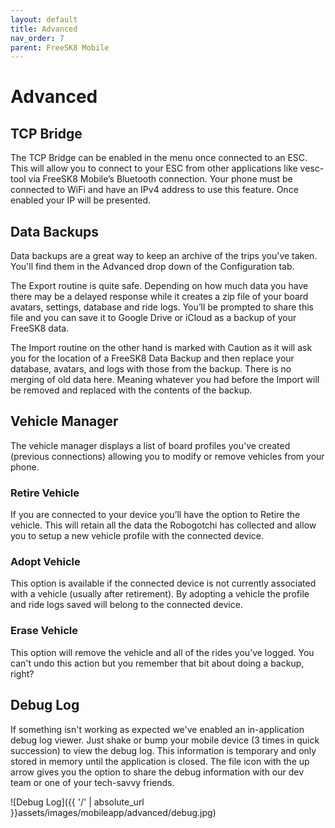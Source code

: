 ```yaml
---
layout: default
title: Advanced
nav_order: 7
parent: FreeSK8 Mobile
---
```


# Advanced

## TCP Bridge

The TCP Bridge can be enabled in the menu once connected to an ESC. This will allow you to connect to your ESC from other applications like vesc-tool via FreeSK8 Mobile’s Bluetooth connection. Your phone must be connected to WiFi and have an IPv4 address to use this feature. Once enabled your IP will be presented.

## Data Backups

Data backups are a great way to keep an archive of the trips you've taken. You'll find them in the Advanced drop down of the Configuration tab.

The Export routine is quite safe. Depending on how much data you have there may be a delayed response while it creates a zip file of your board avatars, settings, database and ride logs. You’ll be prompted to share this file and you can save it to Google Drive or iCloud as a backup of your FreeSK8 data.

The Import routine on the other hand is marked with Caution as it will ask you for the location of a FreeSK8 Data Backup and then replace your database, avatars, and logs with those from the backup. There is no merging of old data here. Meaning whatever you had before the Import will be removed and replaced with the contents of the backup.

## Vehicle Manager

The vehicle manager displays a list of board profiles you've created (previous connections) allowing you to modify or remove vehicles from your phone.

### Retire Vehicle
If you are connected to your device you’ll have the option to Retire the vehicle. This will retain all the data the Robogotchi has collected and allow you to setup a new vehicle profile with the connected device.

### Adopt Vehicle
This option is available if the connected device is not currently associated with a vehicle (usually after retirement). By adopting a vehicle the profile and ride logs saved will belong to the connected device.

### Erase Vehicle
This option will remove the vehicle and all of the rides you’ve logged. You can't undo this action but you remember that bit about doing a backup, right?

## Debug Log

If something isn't working as expected we've enabled an in-application debug log viewer. Just shake or bump your mobile device (3 times in quick succession) to view the debug log. This information is temporary and only stored in memory until the application is closed. The file icon with the up arrow gives you the option to share the debug information with our dev team or one of your tech-savvy friends.

![Debug Log]({{ '/' | absolute_url }}assets/images/mobileapp/advanced/debug.jpg)
